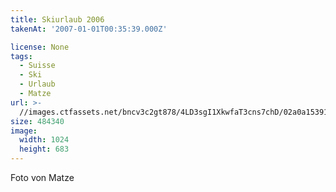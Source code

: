 ```yaml
---
title: Skiurlaub 2006
takenAt: '2007-01-01T00:35:39.000Z'

license: None
tags:
  - Suisse
  - Ski
  - Urlaub
  - Matze
url: >-
  //images.ctfassets.net/bncv3c2gt878/4LD3sgI1XkwfaT3cns7chD/02a0a15391f1af8a142d0d98a0243aac/skiurlaub-2006_4559664325_o
size: 484340
image:
  width: 1024
  height: 683
---
```


Foto von Matze
